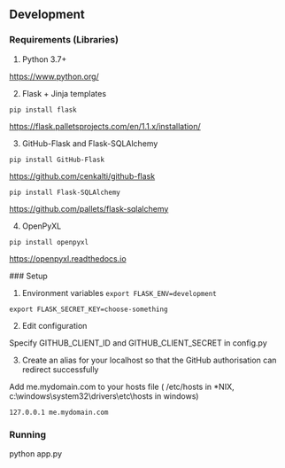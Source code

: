 ## Development

### Requirements (Libraries)

1. Python 3.7+

https://www.python.org/

2. Flask + Jinja templates

`pip install flask`

https://flask.palletsprojects.com/en/1.1.x/installation/

3. GitHub-Flask and Flask-SQLAlchemy

`pip install GitHub-Flask`

https://github.com/cenkalti/github-flask

`pip install Flask-SQLAlchemy`

https://github.com/pallets/flask-sqlalchemy

4. OpenPyXL

`pip install openpyxl`

https://openpyxl.readthedocs.io


### Setup

1. Environment variables
`export FLASK_ENV=development`

`export FLASK_SECRET_KEY=choose-something`

2. Edit configuration

Specify GITHUB_CLIENT_ID and GITHUB_CLIENT_SECRET in config.py

3. Create an alias for your localhost so that the GitHub authorisation can redirect successfully 

Add me.mydomain.com to your hosts file ( /etc/hosts in *NIX, c:\windows\system32\drivers\etc\hosts in windows)

`127.0.0.1 me.mydomain.com`


### Running

python app.py
